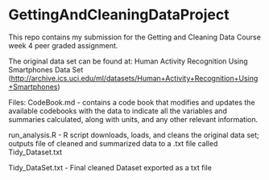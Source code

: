 # GettingAndCleaningDataProject
This repo contains my submission for the Getting and Cleaning Data Course week 4 peer graded assignment.

The original data set can be found at: Human Activity Recognition Using Smartphones Data Set (http://archive.ics.uci.edu/ml/datasets/Human+Activity+Recognition+Using+Smartphones)

Files: 
CodeBook.md - contains a code book that modifies and updates the available codebooks with the data to indicate all the variables and summaries calculated, along with units, and any other relevant information.

run_analysis.R - R script downloads, loads, and cleans the original data set; outputs file of cleaned and summarized data to a .txt file called Tidy_Dataset.txt

Tidy_DataSet.txt - Final cleaned Dataset exported as a txt file
